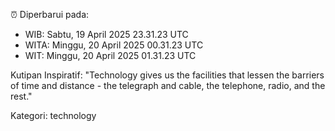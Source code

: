 ⏰ Diperbarui pada:
- WIB: Sabtu, 19 April 2025 23.31.23 UTC
- WITA: Minggu, 20 April 2025 00.31.23 UTC
- WIT: Minggu, 20 April 2025 01.31.23 UTC

Kutipan Inspiratif:
"Technology gives us the facilities that lessen the barriers of time and distance - the telegraph and cable, the telephone, radio, and the rest."


Kategori: technology

